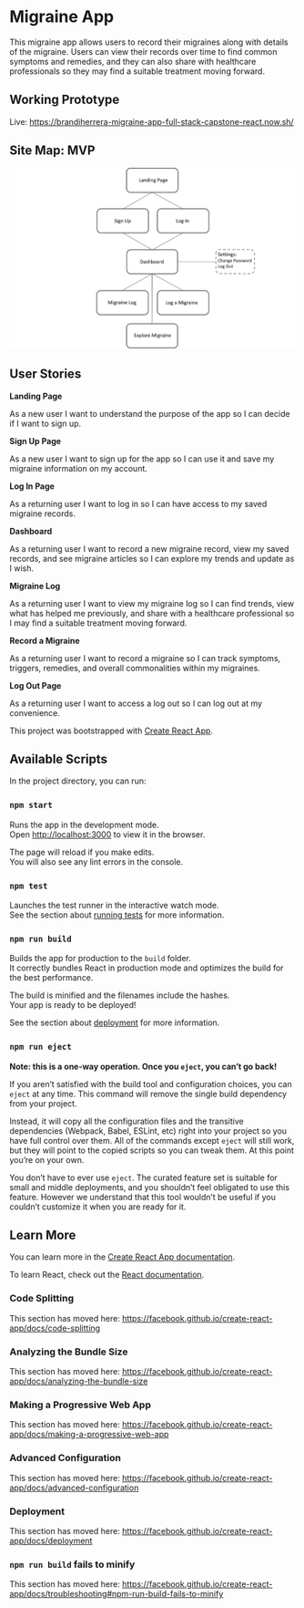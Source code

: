 # Migraine App

This migraine app allows users to record their migraines along with details of the migraine. Users can view their records over time to find common symptoms and remedies, and they can also share with healthcare professionals so they may find a suitable treatment moving forward.

## Working Prototype
Live: https://brandiherrera-migraine-app-full-stack-capstone-react.now.sh/

## Site Map: MVP

<img src="./screenshots/site-map.png" alt="site map">

## User Stories

**Landing Page**

As a new user I want to understand the purpose of the app so I can decide if I want to sign up.

**Sign Up Page**

As a new user I want to sign up for the app so I can use it and save my migraine information on my account.

**Log In Page**

As a returning user I want to log in so I can have access to my saved migraine records.

**Dashboard**

As a returning user I want to record a new migraine record, view my saved records, and see migraine articles so I can explore my trends and update as I wish.

**Migraine Log**

As a returning user I want to view my migraine log so I can find trends, view what has helped me previously, and share with a healthcare professional so I may find a suitable treatment moving forward.

**Record a Migraine**

As a returning user I want to record a migraine so I can track symptoms, triggers, remedies, and overall commonalities within my migraines.

<!-- **Explore Migraine Feature**

As a returning user I want to explore migraine articles and news so I can become more educated about migraines. -->

**Log Out Page**

As a returning user I want to access a log out so I can log out at my convenience.


This project was bootstrapped with [Create React App](https://github.com/facebook/create-react-app).

## Available Scripts

In the project directory, you can run:

### `npm start`

Runs the app in the development mode.<br />
Open [http://localhost:3000](http://localhost:3000) to view it in the browser.

The page will reload if you make edits.<br />
You will also see any lint errors in the console.

### `npm test`

Launches the test runner in the interactive watch mode.<br />
See the section about [running tests](https://facebook.github.io/create-react-app/docs/running-tests) for more information.

### `npm run build`

Builds the app for production to the `build` folder.<br />
It correctly bundles React in production mode and optimizes the build for the best performance.

The build is minified and the filenames include the hashes.<br />
Your app is ready to be deployed!

See the section about [deployment](https://facebook.github.io/create-react-app/docs/deployment) for more information.

### `npm run eject`

**Note: this is a one-way operation. Once you `eject`, you can’t go back!**

If you aren’t satisfied with the build tool and configuration choices, you can `eject` at any time. This command will remove the single build dependency from your project.

Instead, it will copy all the configuration files and the transitive dependencies (Webpack, Babel, ESLint, etc) right into your project so you have full control over them. All of the commands except `eject` will still work, but they will point to the copied scripts so you can tweak them. At this point you’re on your own.

You don’t have to ever use `eject`. The curated feature set is suitable for small and middle deployments, and you shouldn’t feel obligated to use this feature. However we understand that this tool wouldn’t be useful if you couldn’t customize it when you are ready for it.

## Learn More

You can learn more in the [Create React App documentation](https://facebook.github.io/create-react-app/docs/getting-started).

To learn React, check out the [React documentation](https://reactjs.org/).

### Code Splitting

This section has moved here: https://facebook.github.io/create-react-app/docs/code-splitting

### Analyzing the Bundle Size

This section has moved here: https://facebook.github.io/create-react-app/docs/analyzing-the-bundle-size

### Making a Progressive Web App

This section has moved here: https://facebook.github.io/create-react-app/docs/making-a-progressive-web-app

### Advanced Configuration

This section has moved here: https://facebook.github.io/create-react-app/docs/advanced-configuration

### Deployment

This section has moved here: https://facebook.github.io/create-react-app/docs/deployment

### `npm run build` fails to minify

This section has moved here: https://facebook.github.io/create-react-app/docs/troubleshooting#npm-run-build-fails-to-minify
